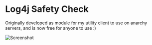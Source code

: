 # Log4j Safety Check
Originally developed as module for my utility client to use on anarchy servers, and is now free for anyone to use :)

![Screenshot](https://i.imgur.com/1kekzES.png)

